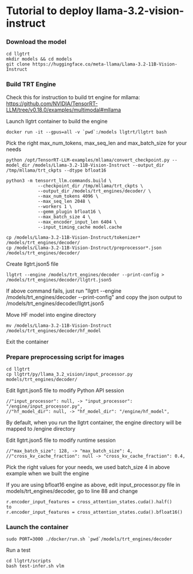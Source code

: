# Tutorial to deploy llama-3.2-vision-instruct

### Download the model
```
cd llgtrt
mkdir models && cd models
git clone https://huggingface.co/meta-llama/Llama-3.2-11B-Vision-Instruct
```

### Build TRT Engine
Check this for instruction to build trt engine for mllama: https://github.com/NVIDIA/TensorRT-LLM/tree/v0.18.0/examples/multimodal#mllama

Launch llgtrt container to build the engine
```
docker run -it --gpus=all -v `pwd`:/models llgtrt/llgtrt bash
```

Pick the right max_num_tokens, max_seq_len and max_batch_size for your needs
```
python /opt/TensorRT-LLM-examples/mllama/convert_checkpoint.py --model_dir /models/Llama-3.2-11B-Vision-Instruct --output_dir /tmp/mllama/trt_ckpts --dtype bfloat16

python3 -m tensorrt_llm.commands.build \
            --checkpoint_dir /tmp/mllama/trt_ckpts \
            --output_dir /models/trt_engines/decoder/ \
            --max_num_tokens 4096 \
            --max_seq_len 2048 \
            --workers 1 \
            --gemm_plugin bfloat16 \
            --max_batch_size 4 \
            --max_encoder_input_len 6404 \
            --input_timing_cache model.cache

cp /models/Llama-3.2-11B-Vision-Instruct/tokenizer* /models/trt_engines/decoder/
cp /models/Llama-3.2-11B-Vision-Instruct/preprocessor*.json /models/trt_engines/decoder/
```

Create llgtrt.json5 file
```
llgtrt --engine /models/trt_engines/decoder --print-config > /models/trt_engines/decoder/llgtrt.json5
```
If above command fails, just run "llgtrt --engine /models/trt_engines/decoder --print-config" and copy the json output to /models/trt_engines/decoder/llgtrt.json5

Move HF model into engine directory
```
mv /models/Llama-3.2-11B-Vision-Instruct /models/trt_engines/decoder/hf_model
```

Exit the container

### Prepare preprocessing script for images
```
cd llgtrt
cp llgtrt/py/llama_3.2_vision/input_processor.py models/trt_engines/decoder/
```

Edit llgtrt.json5 file to modify Python API session
```
//"input_processor": null, -> "input_processor": "/engine/input_processor.py",
//"hf_model_dir": null, -> "hf_model_dir": "/engine/hf_model",
```
By default, when you run the llgtrt container, the engine directory will be mapped to /engine directory

Edit llgtrt.json5 file to modify runtime session
```
//"max_batch_size": 128, -> "max_batch_size": 4,
//"cross_kv_cache_fraction": null -> "cross_kv_cache_fraction": 0.4,
```
Pick the right values for your needs, 
we used batch_size 4 in above example when we built the engine

If you are using bfloat16 engine as above, edit input_processor.py file in models/trt_engines/decoder, go to line 88 and change
```
r.encoder_input_features = cross_attention_states.cuda().half() 
to 
r.encoder_input_features = cross_attention_states.cuda().bfloat16()
```

### Launch the container
```
sudo PORT=3000 ./docker/run.sh `pwd`/models/trt_engines/decoder
```

Run a test
```
cd llgtrt/scripts
bash test-infer.sh vlm
```
